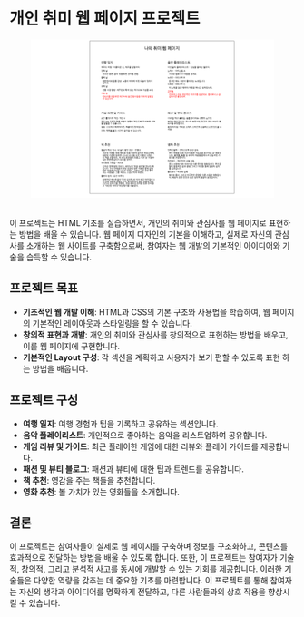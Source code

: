 # 개인 취미 웹 페이지 프로젝트

<div style="text-align:center;">
<img src="./1.png" width="85%" height="50%" title="dev"/></div> <br />

이 프로젝트는 HTML 기초를 실습하면서, 개인의 취미와 관심사를 웹 페이지로 표현하는 방법을 배울 수 있습니다. 웹 페이지 디자인의 기본을 이해하고, 실제로 자신의 관심사를 소개하는 웹 사이트를 구축함으로써, 참여자는 웹 개발의 기본적인 아이디어와 기술을 습득할 수 있습니다.

## 프로젝트 목표

- **기초적인 웹 개발 이해**: HTML과 CSS의 기본 구조와 사용법을 학습하여, 웹 페이지의 기본적인 레이아웃과 스타일링을 할 수 있습니다.
- **창의적 표현과 개발**: 개인의 취미와 관심사를 창의적으로 표현하는 방법을 배우고, 이를 웹 페이지에 구현합니다.
- **기본적인 Layout 구성**: 각 섹션을 계획하고 사용자가 보기 편할 수 있도록 표현 하는 방법을 배웁니다.

## 프로젝트 구성

- **여행 일지**: 여행 경험과 팁을 기록하고 공유하는 섹션입니다.
- **음악 플레이리스트**: 개인적으로 좋아하는 음악을 리스트업하여 공유합니다.
- **게임 리뷰 및 가이드**: 최근 플레이한 게임에 대한 리뷰와 플레이 가이드를 제공합니다.
- **패션 및 뷰티 블로그**: 패션과 뷰티에 대한 팁과 트렌드를 공유합니다.
- **책 추천**: 영감을 주는 책들을 추천합니다.
- **영화 추천**: 볼 가치가 있는 영화들을 소개합니다.

## 결론

이 프로젝트는 참여자들이 실제로 웹 페이지를 구축하며 정보를 구조화하고, 콘텐츠를 효과적으로 전달하는 방법을 배울 수 있도록 합니다. 또한, 이 프로젝트는 참여자가 기술적, 창의적, 그리고 분석적 사고를 동시에 개발할 수 있는 기회를 제공합니다. 이러한 기술들은 다양한 역량을 갖추는 데 중요한 기초를 마련합니다. 이 프로젝트를 통해 참여자는 자신의 생각과 아이디어를 명확하게 전달하고, 다른 사람들과의 상호 작용을 향상시킬 수 있습니다.
